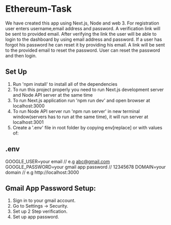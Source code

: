# Ethereum-Task

We have created this app using Next.js, Node and web 3. For registration user enters username,email address and password. A verification link will be sent to provided email. After verifying the link the user will be able to login to the dashboard by using email address and password. If a user has forgot his password he can reset it by providing his email. A link will be sent to the provided email to reset the password. User can reset the password and then login.


## Set Up

1. Run 'npm install' to install all of the dependencies
2. To run this project properly you need to run Next.js development server and Node API server at the same time
3. To run Next.js application run 'npm run dev' and open browser at localhost:3000
4. To run Node API server run 'npm run server' in new terminal window(servers has to run at the same time), it will run server at localhost:3001
5. Create a '.env' file in root folder by copying env[replace] or with values of:

## .env

GOOGLE_USER=your email // e.g abc@gmail.com
GOOGLE_PASSWORD=your gmail app password // 12345678
DOMAIN=your domain // e.g http://localhost:3000


## Gmail App Password Setup:
1. Sign in to your gmail account.
2. Go to Settings -> Security.
3. Set up 2 Step verification.
4. Set up app password.




